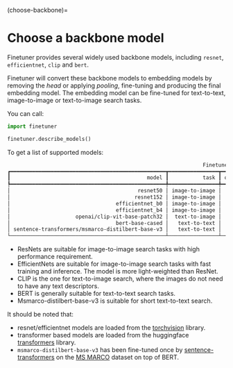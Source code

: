 (choose-backbone)=
# Choose a backbone model

Finetuner provides several widely used backbone models,
including `resnet`, `efficientnet`, `clip` and `bert`.

Finetuner will convert these backbone models to embedding models by removing
the *head* or applying *pooling*,
fine-tuning and producing the final embedding model.
The embedding model can be fine-tuned for text-to-text, image-to-image or text-to-image
search tasks.

You can call:
```python
import finetuner

finetuner.describe_models()
```

To get a list of supported models:

```bash
                                                               Finetuner backbones                                                                
┏━━━━━━━━━━━━━━━━━━━━━━━━━━━━━━━━━━━━━━━━━━━━━━━━━━┳━━━━━━━━━━━━━━━━┳━━━━━━━━━━━━┳━━━━━━━━━━━━━━┳━━━━━━━━━━━━━━━━━━━━━━━━━━━━━━━━━━━━━━━━━━━━━━━━┓
┃                                            model ┃           task ┃ output_dim ┃ architecture ┃                                    description ┃
┡━━━━━━━━━━━━━━━━━━━━━━━━━━━━━━━━━━━━━━━━━━━━━━━━━━╇━━━━━━━━━━━━━━━━╇━━━━━━━━━━━━╇━━━━━━━━━━━━━━╇━━━━━━━━━━━━━━━━━━━━━━━━━━━━━━━━━━━━━━━━━━━━━━━━┩
│                                         resnet50 │ image-to-image │       2048 │          CNN │                         Pretrained on ImageNet │
│                                        resnet152 │ image-to-image │       2048 │          CNN │                         Pretrained on ImageNet │
│                                  efficientnet_b0 │ image-to-image │       1280 │          CNN │                         Pretrained on ImageNet │
│                                  efficientnet_b4 │ image-to-image │       1280 │          CNN │                         Pretrained on ImageNet │
│                     openai/clip-vit-base-patch32 │  text-to-image │        768 │  transformer │       Pretrained on text image pairs by OpenAI │
│                                  bert-base-cased │   text-to-text │        768 │  transformer │ Pretrained on BookCorpus and English Wikipedia │
│ sentence-transformers/msmarco-distilbert-base-v3 │   text-to-text │        768 │  transformer │     Pretrained on BERT, fine-tuned on MS Marco │
└──────────────────────────────────────────────────┴────────────────┴────────────┴──────────────┴────────────────────────────────────────────────┘

```

+ ResNets are suitable for image-to-image search tasks with high performance requirement.
+ EfficientNets are suitable for image-to-image search tasks with fast training and inference. The model is more light-weighted than ResNet.
+ CLIP is the one for text-to-image search, where the images do not need to have any text descriptors.
+ BERT is generally suitable for text-to-text search tasks.
+ Msmarco-distilbert-base-v3 is suitable for short text-to-text search.

It should be noted that:

+ resnet/efficientnet models are loaded from the [torchvision](https://pytorch.org/vision/stable/index.html) library.
+ transformer based models are loaded from the huggingface [transformers](https://github.com/huggingface/transformers) library.
+ `msmarco-distilbert-base-v3` has been fine-tuned once by [sentence-transformers](https://www.sbert.net/) on the [MS MARCO](https://microsoft.github.io/msmarco/) dataset on top of BERT.